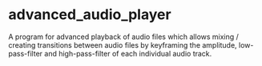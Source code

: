 # advanced_audio_player
A program for advanced playback of audio files which allows mixing / creating transitions between audio files by keyframing the amplitude, low-pass-filter and high-pass-filter of each individual audio track.
